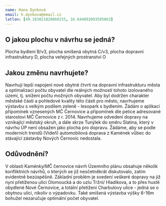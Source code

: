 ```yaml
---
name: Hana Dynková
email: h.dynkova@email.cz
latlon: [49.183021820860155, 16.644802093505863]
---
```


## O jakou plochu v návrhu se jedná?

Plocha bydlení B/v3, plocha smíšená obytná C/v3,  plocha dopravní infrastruktury D, plocha veřejných prostranství O

## Jakou změnu navrhujete?

Navrhuji lepší napojení nové obytné čtvrti na dopravní infrastrukturu města a optimalizaci počtu obyvatel dle reálných možností tohoto izolovaného území, tj. snížení počtu možných obyvatel. Aby byl dodržen charakter městské části a pohledové kvality této části pro město, navrhujeme výstavbu s velkým podílem zeleně - lesopark s bydlením. Žádám o  aplikaci připomínek vznesených MČ Černovice a připomínek dle petice adresované starostovi MČ Černovice z r. 2014. Navrhujeme odvedení dopravy na vznikající městský okruh, a dále skrze Tunýlek do směru Slatina, který v návrhu ÚP není obsažen jako plocha pro dopravu. Žádáme, aby se podle moderních trendů (Vídeň) automobilová doprava z Kamének vůbec do stávající zástavby Nových Černovic nedostala.

## Odůvodnění?

V oblasti Kaménky/MČ černovice návrh Územního plánu obsahuje několik konfliktních návrhů, o kterých se již nesčetněkrát diskutovalo, zatím evidentně bezúspěšně. Základní problém je svedení veškeré dopravy na již nyní přetíženou ulici Olomoucká a do uzlu Tržni/ Hladikova, a to přes hustě obydlené Nové Černovice,  a totální přetížení Charbulovy ulice - jedná se o obytnou ulici, nikoliv o výpadovku. Také smíšená výstavba výšky 6-16m bohužel nezaručuje optimální počet obyvatel.

